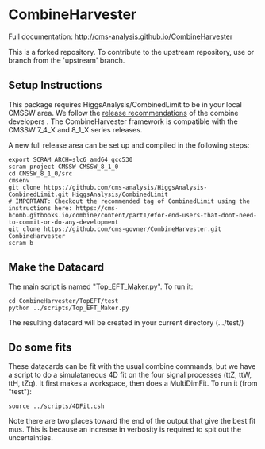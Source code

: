 # CombineHarvester

Full documentation: http://cms-analysis.github.io/CombineHarvester

This is a forked repository. To contribute to the upstream repository, use or branch from the 'upstream' branch.

## Setup Instructions

This package requires HiggsAnalysis/CombinedLimit to be in your local CMSSW area. We follow the [release recommendations](https://cms-hcomb.gitbooks.io/combine/content/part1/#for-end-users-that-dont-need-to-commit-or-do-any-development) of the combine developers . The CombineHarvester framework is compatible with the CMSSW 7_4_X and 8_1_X series releases.

A new full release area can be set up and compiled in the following steps:

    export SCRAM_ARCH=slc6_amd64_gcc530
    scram project CMSSW CMSSW_8_1_0
    cd CMSSW_8_1_0/src
    cmsenv
    git clone https://github.com/cms-analysis/HiggsAnalysis-CombinedLimit.git HiggsAnalysis/CombinedLimit
    # IMPORTANT: Checkout the recommended tag of CombinedLimit using the instructions here: https://cms-hcomb.gitbooks.io/combine/content/part1/#for-end-users-that-dont-need-to-commit-or-do-any-development
    git clone https://github.com/cms-govner/CombineHarvester.git CombineHarvester
    scram b

## Make the Datacard

The main script is named "Top_EFT_Maker.py". To run it:

    cd CombineHarvester/TopEFT/test
    python ../scripts/Top_EFT_Maker.py
    
The resulting datacard will be created in your current directory (.../test/)

## Do some fits

These datacards can be fit with the usual combine commands, but we have a script to do a simulataneous 4D fit on the four signal processes (ttZ, ttW, ttH, tZq). It first makes a workspace, then does a MultiDimFit. To run it (from "test"):

    source ../scripts/4DFit.csh

Note there are two places toward the end of the output that give the best fit mus. This is because an increase in verbosity is required to spit out the uncertainties.
